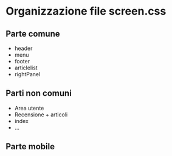 # Organizzazione file screen.css
## Parte comune
- header
- menu
- footer
- articlelist
- rightPanel
## Parti non comuni
- Area utente 
- Recensione + articoli
- index
- ...
## Parte mobile
